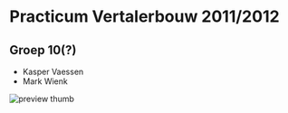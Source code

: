 Practicum Vertalerbouw 2011/2012
================================

Groep 10(?)
-----------
* Kasper Vaessen
* Mark Wienk

![preview thumb](http://www.utwente.nl/repository/utwente/dottwente/img/nl/utlogo.229x19.gif)

